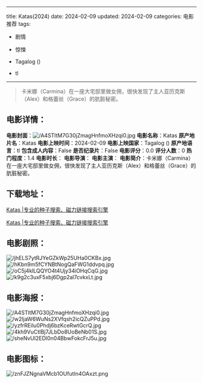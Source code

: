 
---
title: Katas(2024)
date: 2024-02-09
updated: 2024-02-09
categories: 电影推荐
tags:
- 剧情
- 惊悚

- Tagalog ()
- tl
---


> 卡米娜（Carmina）在一座大宅邸里做女佣，很快发现了主人亚历克斯（Alex）和格蕾丝（Grace）的肮脏秘密。

## **电影详情**：

**电影封面**：<img src="https://image.tmdb.org/t/p/w200/A4STltM7G30jZmagHnfmoXHzqi0.jpg" alt="/A4STltM7G30jZmagHnfmoXHzqi0.jpg" title="/A4STltM7G30jZmagHnfmoXHzqi0.jpg">
**电影名称**：Katas
**原产地片名**：Katas
**电影上映时间**：2024-02-09
**电影上映国家**：Tagalog ()
**原产地语言**：tl
**包含成人内容**：False
**是否纪录片**：False
**电影评分**：0.0
**评分人数**：0
**热门程度**：1.4
**电影时长**：
**电影导演**：
**电影主演**：
**电影简介**：卡米娜（Carmina）在一座大宅邸里做女佣，很快发现了主人亚历克斯（Alex）和格蕾丝（Grace）的肮脏秘密。

## **下载地址**：
[Katas |专业的种子搜索、磁力链接搜索引擎](https://movie.amd794.com:2083/?search=Katas&ordering=&mode=match_phrase&page_size=10&page=1)

[Katas |专业的种子搜索、磁力链接搜索引擎](https://movie.amd794.com:2083/?search=Katas&ordering=&mode=match_phrase&page_size=10&page=1)
 

## **电影剧照**：
<img src="https://image.tmdb.org/t/p/original/jhELS7ytRJYeGZkWp25UHa0CKBx.jpg" alt="/jhELS7ytRJYeGZkWp25UHa0CKBx.jpg" title="/jhELS7ytRJYeGZkWp25UHa0CKBx.jpg"><img src="https://image.tmdb.org/t/p/original/hKbn9m5fCYNBtNogQaFWG1ddvpq.jpg" alt="/hKbn9m5fCYNBtNogQaFWG1ddvpq.jpg" title="/hKbn9m5fCYNBtNogQaFWG1ddvpq.jpg"><img src="https://image.tmdb.org/t/p/original/oC5j4klLQQYO4t4Ujy34iOHqCqG.jpg" alt="/oC5j4klLQQYO4t4Ujy34iOHqCqG.jpg" title="/oC5j4klLQQYO4t4Ujy34iOHqCqG.jpg"><img src="https://image.tmdb.org/t/p/original/k9g2c3uxF5xbj6Dgp2al7cvkxLt.jpg" alt="/k9g2c3uxF5xbj6Dgp2al7cvkxLt.jpg" title="/k9g2c3uxF5xbj6Dgp2al7cvkxLt.jpg">

## **电影海报**：
<img src="https://image.tmdb.org/t/p/original/A4STltM7G30jZmagHnfmoXHzqi0.jpg" alt="/A4STltM7G30jZmagHnfmoXHzqi0.jpg" title="/A4STltM7G30jZmagHnfmoXHzqi0.jpg"><img src="https://image.tmdb.org/t/p/original/w2IjaW6WuNs2XVfqsh2icQZuPPd.jpg" alt="/w2IjaW6WuNs2XVfqsh2icQZuPPd.jpg" title="/w2IjaW6WuNs2XVfqsh2icQZuPPd.jpg"><img src="https://image.tmdb.org/t/p/original/yzfrREilu0Phdj6bzKceRwtGcrQ.jpg" alt="/yzfrREilu0Phdj6bzKceRwtGcrQ.jpg" title="/yzfrREilu0Phdj6bzKceRwtGcrQ.jpg"><img src="https://image.tmdb.org/t/p/original/4kh9VuCtIBj7JLbDo8UoBeNb01S.jpg" alt="/4kh9VuCtIBj7JLbDo8UoBeNb01S.jpg" title="/4kh9VuCtIBj7JLbDo8UoBeNb01S.jpg"><img src="https://image.tmdb.org/t/p/original/sheNvUI2EDl0n04BbwFokcFrJ5u.jpg" alt="/sheNvUI2EDl0n04BbwFokcFrJ5u.jpg" title="/sheNvUI2EDl0n04BbwFokcFrJ5u.jpg">

## **电影图标**：
<img src="https://image.tmdb.org/t/p/original/znFJZNgnaVMcb1OUfutIn4OAxzt.png" alt="/znFJZNgnaVMcb1OUfutIn4OAxzt.png" title="/znFJZNgnaVMcb1OUfutIn4OAxzt.png">

